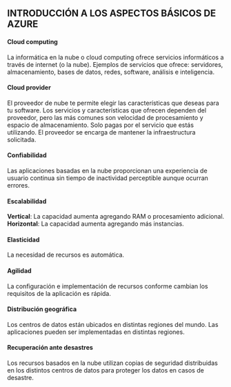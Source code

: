 ## INTRODUCCIÓN A LOS ASPECTOS BÁSICOS DE AZURE

#### Cloud computing
La informática en la nube o cloud computing ofrece servicios informáticos a través de internet (o la nube). Ejemplos de servicios que ofrece: servidores, almacenamiento, bases de datos, redes, software, análisis e inteligencia.

#### Cloud provider
El proveedor de nube te permite elegir las características que deseas para tu software. Los servicios y características que ofrecen dependen del proveedor, pero las más comunes son velocidad de procesamiento y espacio de almacenamiento. Solo pagas por el servicio que estás utilizando. El proveedor se encarga de mantener la infraestructura solicitada. 

#### Confiabilidad 
Las aplicaciones basadas en la nube proporcionan una experiencia de usuario continua sin tiempo de inactividad perceptible aunque ocurran errores. 

#### Escalabilidad
**Vertical**: La capacidad aumenta agregando RAM o procesamiento adicional.
**Horizontal**: La capacidad aumenta agregando más instancias. 

#### Elasticidad
La necesidad de recursos es automática.

#### Agilidad
La configuración e implementación de recursos conforme cambian los requisitos de la aplicación es rápida.

#### Distribución geográfica
Los centros de datos están ubicados en distintas regiones del mundo. Las aplicaciones pueden ser implementadas en distintas regiones.

#### Recuperación ante desastres
Los recursos basados en la nube utilizan copias de seguridad distribuidas en los distintos centros de datos para proteger los datos en casos de desastre.
